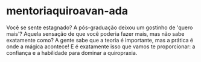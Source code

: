 # mentoriaquiroavan-ada
Você se sente estagnado? A pós-graduação deixou um gostinho de 'quero mais'? Aquela sensação de que você poderia fazer mais, mas não sabe exatamente como? A gente sabe que a teoria é importante, mas a prática é onde a mágica acontece! E é exatamente isso que vamos te proporcionar: a confiança e a habilidade para dominar a quiropraxia.
